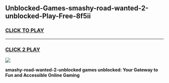 
## Unblocked-Games-smashy-road-wanted-2-unblocked-Play-Free-8f5ii
<h3>
<a href="https://premium76.site?title=smashy-road-wanted-2-unblocked&ref=21A">CLICK TO PLAY</a></h3>
<hr>

<h3>
<a href="https://premium76.site?title=smashy-road-wanted-2-unblocked&ref=21A">CLICK 2 PLAY</a>
  
</h3>

<a href="https://premium76.site?title=smashy-road-wanted-2-unblocked&ref=21A"><img src="https://clearcache.store/games.png"></a>


**smashy-road-wanted-2-unblocked games unblocked: Your Gateway to Fun and Accessible Online Gaming**
